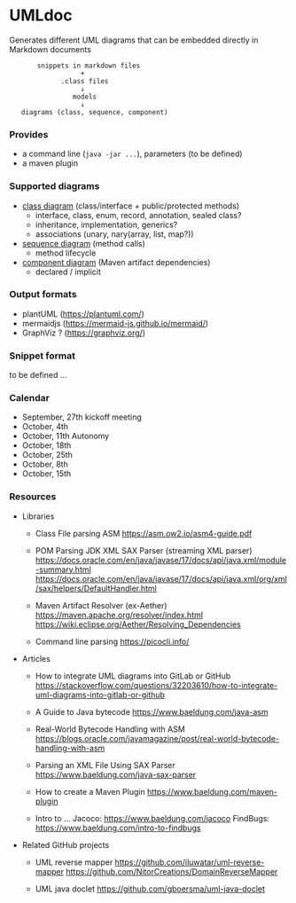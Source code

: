 
# UMLdoc

Generates different UML diagrams that can be embedded directly in Markdown documents

```
       snippets in markdown files
                  +
             .class files
                  ↓
                models
                  ↓
   diagrams (class, sequence, component)    
```

### Provides
- a command line  (`java -jar ...`), parameters (to be defined)
- a maven plugin

### Supported diagrams
- [class diagram](https://en.wikipedia.org/wiki/Class_diagram)  (class/interface + public/protected methods)
    - interface, class, enum, record, annotation, sealed class?
    - inheritance, implementation, generics?
    - associations (unary, nary(array, list, map?))
- [sequence diagram](https://en.wikipedia.org/wiki/Sequence_diagram)  (method calls)
    - method lifecycle
- [component diagram](https://en.wikipedia.org/wiki/Component_diagram)  (Maven artifact dependencies)
    - declared / implicit

### Output formats
- plantUML (https://plantuml.com/)
- mermaidjs (https://mermaid-js.github.io/mermaid/)
- GraphViz ? (https://graphviz.org/)

### Snippet format
to be defined ...

### Calendar

* September, 27th kickoff meeting
* October, 4th 
* October, 11th Autonomy
* October, 18th
* October, 25th
* October, 8th
* October, 15th

### Resources
- Libraries
    - Class File parsing
      ASM
      https://asm.ow2.io/asm4-guide.pdf

    - POM Parsing
      JDK XML SAX Parser (streaming XML parser)
      https://docs.oracle.com/en/java/javase/17/docs/api/java.xml/module-summary.html
      https://docs.oracle.com/en/java/javase/17/docs/api/java.xml/org/xml/sax/helpers/DefaultHandler.html

    - Maven Artifact Resolver (ex-Aether)
      https://maven.apache.org/resolver/index.html
      https://wiki.eclipse.org/Aether/Resolving_Dependencies
  
    - Command line parsing
      https://picocli.info/

- Articles
    - How to integrate UML diagrams into GitLab or GitHub
      https://stackoverflow.com/questions/32203610/how-to-integrate-uml-diagrams-into-gitlab-or-github

    - A Guide to Java bytecode
      https://www.baeldung.com/java-asm

    - Real-World Bytecode Handling with ASM
      https://blogs.oracle.com/javamagazine/post/real-world-bytecode-handling-with-asm

    - Parsing an XML File Using SAX Parser
      https://www.baeldung.com/java-sax-parser

    - How to create a Maven Plugin
      https://www.baeldung.com/maven-plugin
  
    - Intro to ...
      Jacoco: https://www.baeldung.com/jacoco
      FindBugs: https://www.baeldung.com/intro-to-findbugs
      

- Related GitHub projects
    - UML reverse mapper
      https://github.com/iluwatar/uml-reverse-mapper
      https://github.com/NitorCreations/DomainReverseMapper

    - UML java doclet
      https://github.com/gboersma/uml-java-doclet




